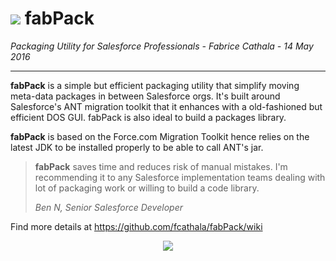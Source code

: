 # <img src="https://user-images.githubusercontent.com/349381/27057755-6c8271b0-4fc5-11e7-80a6-2e320a91bfc2.png"/> fabPack

*Packaging Utility for Salesforce Professionals - Fabrice Cathala - 14 May 2016*

---

**fabPack** is a simple but efficient packaging utility that simplify moving meta-data packages in between Salesforce orgs. It's built around Salesforce's ANT migration toolkit that it enhances with a old-fashioned but efficient DOS GUI. 
fabPack is also ideal to build a packages library.

**fabPack** is based on the Force.com Migration Toolkit hence relies on the latest JDK to be installed properly to be able to call ANT's jar.

>**fabPack** saves time and reduces risk of manual mistakes. I'm recommending it to any Salesforce implementation teams dealing with lot of packaging work or willing to build a code library.  
>
> *Ben N, Senior Salesforce Developer*

Find more details at https://github.com/fcathala/fabPack/wiki

<p align="center">
<img src="https://user-images.githubusercontent.com/349381/27057206-07f9e8e2-4fc3-11e7-978e-b183e88ecc4e.png"/ >
</p>
